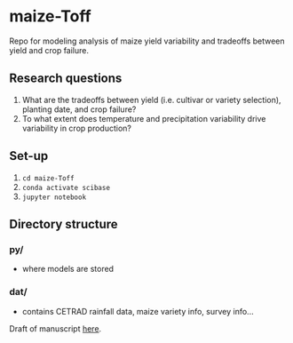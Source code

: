 # maize-Toff
Repo for modeling analysis of maize yield variability and tradeoffs between yield and crop failure.

## Research questions
1. What are the tradeoffs between yield (i.e. cultivar or variety selection), planting date, and crop failure?
2. To what extent does temperature and precipitation variability drive variability in crop production?

## Set-up
1. ```cd maize-Toff```
2. ```conda activate scibase```
3. ```jupyter notebook```

## Directory structure

### py/
* where models are stored

### dat/
* contains CETRAD rainfall data, maize variety info, survey info...

Draft of manuscript [here](https://drive.google.com/drive/folders/1uRBOhii9ca5uGy2ntIhcAtsCL4PKBGq-?usp=sharing).